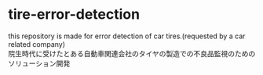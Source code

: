 # tire-error-detection
this repository is made for error detection of car tires.(requested by a car related company)  
院生時代に受けたとある自動車関連会社のタイヤの製造での不良品監視のためのソリューション開発
